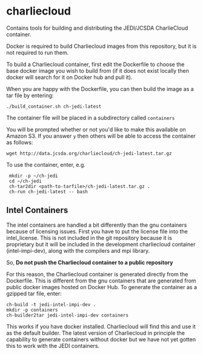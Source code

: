 # charliecloud
Contains tools for building and distributing the JEDI/JCSDA CharlieCloud container.

Docker is required to build Charliecloud images from this repository, but it is not required to run them.

To build a Charliecloud container, first edit the Dockerfile to choose the base docker image you wish to build from (if it does not exist locally then docker will search for it on Docker hub and pull it).

When you are happy with the Dockerfile, you can then build the image as a tar file by entering:

    ./build_container.sh ch-jedi-latest

The container file will be placed in a subdirectory called `containers`
    
You will be prompted whether or not you'd like to make this available on Amazon S3.  If you answer `y` then others will be able to access the container as follows:

    wget http://data.jcsda.org/charliecloud/ch-jedi-latest.tar.gz
    
To use the container, enter, e.g.
 
     mkdir -p ~/ch-jedi
     cd ~/ch-jedi
     ch-tar2dir <path-to-tarfile>/ch-jedi-latest.tar.gz .
     ch-run ch-jedi-latest -- bash

## Intel Containers

The intel containers are handled a bit differently than the gnu containers because of licensing issues.  First you have to put the license file into the intel_license.  This is not included in the git repository because it is proprietary but it will be included in the development charliecloud container (intel-impi-dev), along with the compilers and mpi library.  

So, **Do not push the Charliecloud container to a public repository**

For this reason, the Charliecloud container is generated directly from the Dockerfile.  This is different from the gnu containers that are generated from public docker images hosted on Docker Hub.  To generate the container as a gzipped tar file, enter:

    ch-build -t jedi-intel-impi-dev .
    mkdir -p containers
    ch-builder2tar jedi-intel-impi-dev containers
    
This works if you have docker installed.  Charliecloud will find this and use it as the default builder.  The latest version of Charliecloud in principle the capability to generate containers without docker but we have not yet gotten this to work with the JEDI containers.
